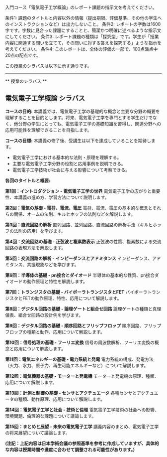 入門コース「電気電子工学概論」のレポート課題の指示文を考えてください。

条件1: 課題のタイトルと内容以外の情報（提出期限、評価基準、その他の学生へのインストラクションなど）は出力しないこと。
条件2: レポートの字数は1600字です。字数に見合った課題にすることと、簡潔かつ明確に述べるような指示文にしてください。
条件3: レポート課題の種類は「探究型」です。学生が「授業内容に関連する問いを立てて，その問いに対する答えを探究する」ような指示を考えてください。
条件4: このレポートは、全体の評価の一部で、100点満点中20点の配点です。

この授業のシラバスは以下に示す通りです。

---------------------------------------
** 授業のシラバス **
## 電気電子工学概論 シラバス

**コースの目的:**  本講義では、電気電子工学の基礎的な概念と主要な分野の概要を理解することを目的とします。将来、電気電子工学を専門とする学生だけでなく、他分野の学生にとっても、電気電子工学の基礎知識を習得し、関連分野への応用可能性を理解できることを目指します。

**コースの目標:**  本講義の修了後、受講生は以下を達成していることを期待します。

* 電気電子工学における基本的な法則・原理を理解する。
* 主要な電気電子工学分野の役割と応用事例を説明できる。
* 電気電子工学技術が社会に与える影響について考察できる。


**各回のタイトルと概要:**

**第1回：イントロダクション - 電気電子工学の世界**
電気電子工学の広がりと重要性、本講義の進め方、学習方法について説明します。

**第2回：電気の基礎 - 電荷、電流、電圧**
電荷、電流、電圧の基本的な概念とそれらの関係、オームの法則、キルヒホッフの法則などを解説します。

**第3回：直流回路の解析**
直列回路、並列回路、直流回路の解析手法（キルヒホッフの法則の応用）を学びます。

**第4回：交流回路の基礎 - 正弦波と複素数表示**
正弦波の性質、複素数による交流回路の表現方法を解説します。

**第5回：交流回路の解析 - インピーダンスとアドミタンス**
インピーダンス、アドミタンス、共振現象などを学びます。

**第6回：半導体の基礎 - pn接合とダイオード**
半導体の基本的な性質、pn接合ダイオードの動作原理と特性を解説します。

**第7回：トランジスタの基礎 - バイポーラトランジスタとFET**
バイポーラトランジスタとFETの動作原理、特性、応用について解説します。

**第8回：デジタル回路の基礎 - 論理ゲートと組合せ回路**
論理ゲートの種類と真理値表、組合せ回路の設計例を学びます。

**第9回：デジタル回路の基礎 - 順序回路とフリップフロップ**
順序回路、フリップフロップの種類と動作、応用について解説します。

**第10回：信号処理の基礎 - フーリエ変換**
信号の周波数解析、フーリエ変換の概念と応用について解説します。

**第11回：電気エネルギーの基礎 - 電力系統と発電**
電力系統の構成、発電方法（火力、水力、原子力、再生可能エネルギーなど）について解説します。

**第12回：電気機器の基礎 - モーターと発電機**
モーターと発電機の原理、種類、応用について解説します。

**第13回：計測と制御の基礎 - センサとアクチュエータ**
各種センサとアクチュエータの種類、動作原理、応用について解説します。

**第14回：電気電子工学と社会 - 技術と倫理**
電気電子工学技術の社会への影響、環境問題、倫理的な課題について議論します。

**第15回：まとめと展望 - 未来の電気電子工学**
講義内容のまとめ、電気電子工学の将来展望について議論します。


**(注記：上記内容は日本学術会議の参照基準を参考に作成していますが、具体的な内容は授業時間や進度に合わせて調整される可能性があります。)**
